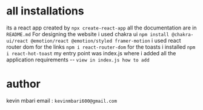 # all installations
its a react app created by `npx create-react-app` all the documentation are in `README.md`
For designing the website i used chakra ui `npm install @chakra-ui/react @emotion/react @emotion/styled framer-motion`
i used react router dom for the links `npm i react-router-dom`
for the toasts i installed `npm i react-hot-toast`
my entry point was index.js where i added all the application requirements -- `view in index.js how to add`

# author
kevin mbari
email : `kevinmbari600@gmail.com`
